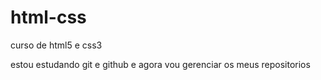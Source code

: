 # html-css
 curso de html5 e css3

estou estudando git e github e agora vou gerenciar os meus repositorios